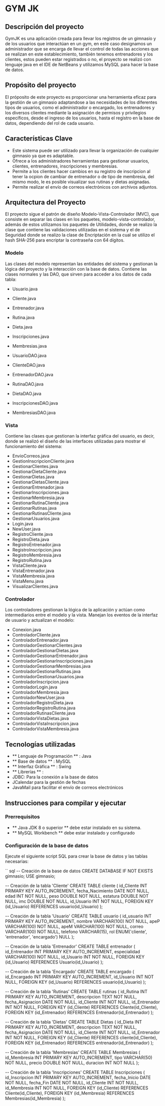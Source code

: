 # GYM JK

## Descripción del proyecto

GymJK es una aplicación creada para llevar los registros de un gimnasio y de los usuarios que interactúan en un gym, en este caso designamos un administrador que se encarga de llevar el control de todas las acciones que se realizan en este establecimiento, también tenemos entrenadores y los clientes, estos pueden estar registrados o no, el proyecto se realizó con lenguaje java en el IDE de NetBeans y utilizamos MySQL para hacer la base de datos. 

## Propósito del proyecto

El próposito de este proyecto es proporcionar una herramienta eficaz para la gestión de un gimnasio adaptandose a las necesidades de los diferentes tipos de usuarios, como el administrador o encargado, los entrenadores y los diversos clientes mediante la asignación de permisos y privilegios específicos, desde el ingreso de los usuarios, hasta el registro en la base de datos, dependiendo del rol de cada usuario.

## Características Clave

- Este sistema puede ser utilizado para llevar la organización de cualquier gimnasio ya que es adaptable.
- Ofrece a los administradores herramientas para gestionar usuarios, clientes, entrenadores, inscripciones y membresías.
- Permite a los clientes hacer cambios en su registro de inscripcion al tener la ocpion de cambiar de entrenador o de tipo de membresia, del mismo modo, le es posible visualizar sus rutinas y dietas asignadas.
- Permite realizar el envío de correos electrónicos con archivos adjuntos.

## Arquitectura del Proyecto

El proyecto sigue el patrón de diseño Modelo-Vista-Controlador (MVC), que consiste en separar las clases en los paquetes, modelo-vista-controlador, además de estos utilizamos los paquetes de Utilidades, donde se realizo la clase que contiene las validaciones utilizadas en el sistema y el de Seguridad donde se realizo la clase de Encriptación en la cual se utilizo el hash SHA-256 para encriptar la contraseña con 64 dígitos.

### Modelo

Las clases del modelo representan las entidades del sistema y gestionan la lógica del proyecto y la interacción con la base de datos. Contiene las clases normales y las DAO, que sirven para acceder a los datos de cada tabla:

- Usuario.java
- Cliente.java
- Entrenador.java
- Rutina.java
- Dieta.java
- Inscripciones.java
- Membresias.java


- UsuarioDAO.java
- ClienteDAO.java
- EntrenadorDAO.java
- RutinaDAO.java
- DietaDAO.java
- InscripcionesDAO.java
- MembresiasDAO.java

### Vista

Contiene las clases que gestionan la interfaz gráfica del usuario, es decir, donde se realizó el diseño de las interfaces utilizadas para mostrar el funcionamiento del sistema:

- EnvioCorreos.java
- GestionInscripcionCliente.java
- GestionarClientes.java
- GestionarDietaCliente.java
- GestionarDietas.java
- GestionarDietasCliente.java
- GestionarEntrenador.java
- GestionarInscripciones.java
- GestionarMembresia.java
- GestionarRutinaCliente.java
- GestionarRutinas.java
- GestionarRutinasCliente.java
- GestionarUsuarios.java
- Login.java
- NewUser.java
- RegistroCliente.java
- RegistroDieta.java
- RegistroEntrenador.java
- RegistroInscripcion.java
- RegistroMembresia.java
- RegistroRutina.java
- VistaCliente.java
- VistaEntrenador.java
- VistaMembresia.java
- VistaMenu.java
- VisualizarClientes.java

### Controlador
Los controladores gestionan la lógica de la aplicación y actúan como intermediarios entre el modelo y la vista. Manejan los eventos de la interfaz de usuario y actualizan el modelo:


- Conexion.java
- ControladorCliente.java
- ControladorEntrenador.java
- ControladorGestionarClientes.java
- ControladorGestionarDietas.java
- ControladorGestionarEntrenador.java
- ControladorGestionarInscripciones.java
- ControladorGestionarMembresias.java
- ControladorGestionarRutinas.java
- ControladorGestionarUsuarios.java
- ControladorInscripcion.java
- ControladorLogin.java
- ControladorMembresia.java
- ControladorNewUser.java
- ControladorRegistroDieta.java
- ControladorRegistroRutina.java
- ControladorRutinasCliente.java
- ControladorVistaDietas.java
- ControladorVistaInscripcion.java
- ControladorVistaMembresia.java

## Tecnologías utilizadas
-  ** Lenguaje de Programación ** : Java
-  ** Base de datos ** : MySQL
-  ** Interfaz Gráfica ** : Swing
-  ** Librerías ** :
  - JDBC: Para la conexión a la base de datos
  - JCalendar para la gestión de fechas
 -  JavaMail para facilitar el envío de correos electrónicos
 
 ## Instrucciones para compilar y ejecutar
 
### Prerrequisitos

-  ** Java JDK 8 o superior ** debe estar instalado en su sistema.
-  ** MySQL Workbench **  debe estar instalado y configurado

### Configuración de la base de datos
Ejecute el siguiente script SQL para crear la base de datos y las tablas necesarias:

`` sql
-- Creación de la base de datos
CREATE DATABASE IF NOT EXISTS gimnasio;
USE gimnasio;

-- Creación de la tabla 'Cliente'
CREATE TABLE cliente (
    id_Cliente INT PRIMARY KEY AUTO_INCREMENT,
    fecha_Nacimiento DATE NOT NULL,
    edad INT NOT NULL,
    peso DOUBLE NOT NULL,
    estatura DOUBLE NOT NULL,
    imc DOUBLE NOT NULL,
    id_Usuario INT NOT NULL,
    FOREIGN KEY (id_Usuario) REFERENCES usuario(id_Usuario)
);

-- Creación de la tabla 'Usuario'
CREATE TABLE usuario (
    id_usuario INT PRIMARY KEY AUTO_INCREMENT,
    nombre VARCHAR(100) NOT NULL,
    apeP VARCHAR(100) NOT NULL,
    apeM VARCHAR(100) NOT NULL,
    correo VARCHAR(100) NOT NULL,
    telefono VARCHAR(15),
    rol ENUM('cliente', 'entrenador', 'encargado') NULL
);

-- Creación de la tabla 'Entrenador'
CREATE TABLE entrenador (
    id_Entrenador INT PRIMARY KEY AUTO_INCREMENT,
    especialidad VARCHAR(100) NOT NULL,
    id_Usuario INT NOT NULL,
    FOREIGN KEY (id_Usuario) REFERENCES Usuario(id_Usuario)
);

-- Creación de la tabla 'Encargado'
CREATE TABLE encargado (
    id_Encargado INT PRIMARY KEY AUTO_INCREMENT,
    id_Usuario INT NOT NULL,
    FOREIGN KEY (id_Usuario) REFERENCES usuario(id_Usuario)
);

-- Creación de la tabla 'Rutinas'
CREATE TABLE rutinas (
    id_Rutina INT PRIMARY KEY AUTO_INCREMENT,
    descripcion TEXT NOT NULL,
    fecha_Asignacion DATE NOT NULL,
    id_Cliente INT NOT NULL,
    id_Entrenador INT NOT NULL,
    FOREIGN KEY (id_Cliente) REFERENCES Cliente(id_Cliente),
    FOREIGN KEY (id_Entrenador) REFERENCES Entrenador(id_Entrenador)
);

-- Creación de la tabla 'Dietas'
CREATE TABLE Dietas (
    id_Dieta INT PRIMARY KEY AUTO_INCREMENT,
    descripcion TEXT NOT NULL,
    fecha_Asignacion DATE NOT NULL,
    id_Cliente INT NOT NULL,
    id_Entrenador INT NOT NULL,
    FOREIGN KEY (id_Cliente) REFERENCES cliente(id_Cliente),
    FOREIGN KEY (id_Entrenador) REFERENCES entrenador(id_Entrenador)
);

-- Creación de la tabla 'Membresías'
CREATE TABLE Membresias (
    id_Membresia INT PRIMARY KEY AUTO_INCREMENT,
    tipo VARCHAR(50) NOT NULL,
    precio DOUBLE NOT NULL,
    duracion INT NOT NULL
);

-- Creación de la tabla 'Inscripciones'
CREATE TABLE Inscripciones (
    id_Inscripcion INT PRIMARY KEY AUTO_INCREMENT,
    fecha_Inicio DATE NOT NULL,
    fecha_Fin DATE NOT NULL,
    id_Cliente INT NOT NULL,
    id_Membresia INT NOT NULL,
    FOREIGN KEY (id_Cliente) REFERENCES Cliente(id_Cliente),
    FOREIGN KEY (id_Membresia) REFERENCES Membresias(id_Membresia)
);
```

